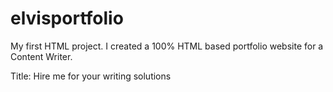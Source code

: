 # elvisportfolio
My first HTML project.
I created a 100% HTML based portfolio website for a Content Writer.

Title: Hire me for your writing solutions
